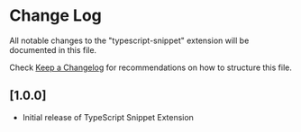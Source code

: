 # Change Log

All notable changes to the "typescript-snippet" extension will be documented in this file.

Check [Keep a Changelog](http://keepachangelog.com/) for recommendations on how to structure this file.

## [1.0.0]

- Initial release of TypeScript Snippet Extension